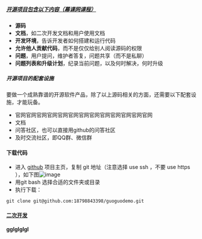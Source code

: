 ##### [开源项目包含以下内容（幕课网课程）](https://www.imooc.com/video/17304)
- **源码**
- **文档**，如二次开发文档和用户使用文档
- **开发环境**，告诉开发者如何搭建和运行代码
- **允许他人贡献代码**，而不是仅仅给别人阅读源码的权限
- **问题**，用户提问，维护者答复，问题共享（而不是私聊）
- **问题列表和升级计划**，纪录当前问题，以及何时解决，何时升级
##### 开源项目的配套设施
要做一个成熟靠谱的开源软件产品，除了以上源码相关的方面，还需要以下配套设施，才能玩备。
- 官网官网官网官网官网官网官网官网官网官网官网官网官网
- 文档
- 问答社区，也可以直接用github的问答社区
- 及时交流社区，即QQ群、微信群
#### 下载代码
- 进入 [github](https://github.com/18798843398/guoguodemo) 项目主页，复制 git 地址（注意选择 use ssh ，不要 use https ），如下图![image](http://img.mukewang.com/5ae9cbdc0001af0209060426.png)
- 用git bash 选择合适的文件夹或目录
- 执行下载： 
```
git clone git@github.com:18798843398/guoguodemo.git
```
#### [二次开发](./doc/dev/README.md)

#### gglglglgl
